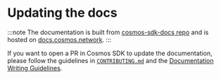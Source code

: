 # Updating the docs

:::note
The documentation is built from [cosmos-sdk-docs repo](https://github.com/T-ragon/cosmos-sdk-docs) and is hosted on [docs.cosmos.network](https://docs.cosmos.network).
:::

If you want to open a PR in Cosmos SDK to update the documentation, please follow the guidelines in [`CONTRIBUTING.md`](https://github.com/T-ragon/cosmos-sdk/tree/main/CONTRIBUTING.md#updating-documentation) and the [Documentation Writing Guidelines](./DOC_WRITING_GUIDELINES.md).

